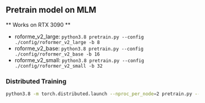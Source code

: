 ## Pretrain model on MLM
** Works on RTX 3090 **
- roforme_v2_large: `python3.8 pretrain.py --config ./config/roformer_v2_large -b 8`
- roforme_v2_base: `python3.8 pretrain.py --config ./config/roformer_v2_base -b 16`
- roforme_v2_small: `python3.8 pretrain.py --config ./config/roformer_v2_small -b 32`

### Distributed Training
```bash
python3.8 -m torch.distributed.launch --nproc_per_node=2 pretrain.py --config ./config/roformer_v2_small -b 32
```